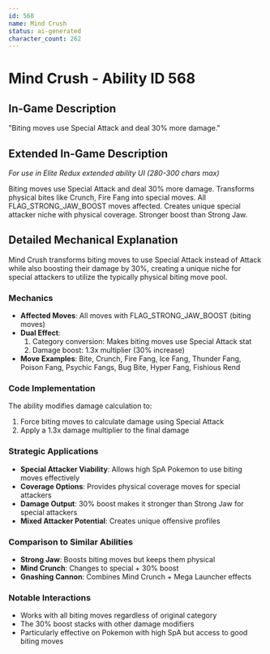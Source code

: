 ```yaml
---
id: 568
name: Mind Crush
status: ai-generated
character_count: 262
---
```


# Mind Crush - Ability ID 568

## In-Game Description
"Biting moves use Special Attack and deal 30% more damage."

## Extended In-Game Description
*For use in Elite Redux extended ability UI (280-300 chars max)*

Biting moves use Special Attack and deal 30% more damage. Transforms physical bites like Crunch, Fire Fang into special moves. All FLAG_STRONG_JAW_BOOST moves affected. Creates unique special attacker niche with physical coverage. Stronger boost than Strong Jaw.

## Detailed Mechanical Explanation

Mind Crush transforms biting moves to use Special Attack instead of Attack while also boosting their damage by 30%, creating a unique niche for special attackers to utilize the typically physical biting move pool.

### Mechanics
- **Affected Moves**: All moves with FLAG_STRONG_JAW_BOOST (biting moves)
- **Dual Effect**:
  1. Category conversion: Makes biting moves use Special Attack stat
  2. Damage boost: 1.3x multiplier (30% increase)
- **Move Examples**: Bite, Crunch, Fire Fang, Ice Fang, Thunder Fang, Poison Fang, Psychic Fangs, Bug Bite, Hyper Fang, Fishious Rend

### Code Implementation
The ability modifies damage calculation to:
1. Force biting moves to calculate damage using Special Attack
2. Apply a 1.3x damage multiplier to the final damage

### Strategic Applications
- **Special Attacker Viability**: Allows high SpA Pokemon to use biting moves effectively
- **Coverage Options**: Provides physical coverage moves for special attackers
- **Damage Output**: 30% boost makes it stronger than Strong Jaw for special attackers
- **Mixed Attacker Potential**: Creates unique offensive profiles

### Comparison to Similar Abilities
- **Strong Jaw**: Boosts biting moves but keeps them physical
- **Mind Crunch**: Changes to special + 30% boost
- **Gnashing Cannon**: Combines Mind Crunch + Mega Launcher effects

### Notable Interactions
- Works with all biting moves regardless of original category
- The 30% boost stacks with other damage modifiers
- Particularly effective on Pokemon with high SpA but access to good biting moves

